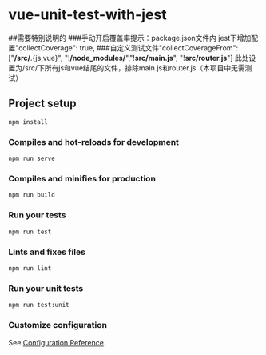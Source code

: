 # vue-unit-test-with-jest
##需要特别说明的
###手动开启覆盖率提示：package.json文件内 jest下增加配置"collectCoverage": true,
###自定义测试文件"collectCoverageFrom": ["**/src/**.{js,vue}", "!**/node_modules/**","!**src/main.js**", "!**src/router.js**"]  此处设置为/src/下所有js和vue结尾的文件，排除main.js和router.js（本项目中无需测试）
###

## Project setup
```
npm install
```

### Compiles and hot-reloads for development
```
npm run serve
```

### Compiles and minifies for production
```
npm run build
```

### Run your tests
```
npm run test
```

### Lints and fixes files
```
npm run lint
```

### Run your unit tests
```
npm run test:unit
```

### Customize configuration
See [Configuration Reference](https://cli.vuejs.org/config/).
